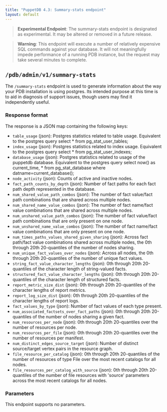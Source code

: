 ```yaml
---
title: "PuppetDB 4.3: Summary-stats endpoint"
layout: default
---
```


> **Experimental Endpoint**: The summary-stats endpoint is designated
> as experimental. It may be altered or removed in a future release.

> **Warning**: This endpoint will execute a number of relatively expensive SQL
> commands against your database. It will not meaningfully impede performance
> of a running PDB instance, but the request may take several minutes to
> complete.

## `/pdb/admin/v1/summary-stats`

The `/summary-stats` endpoint is used to generate information about the way
your PDB installation is using postgres. Its intended purpose at this time is
to aid in diagnosis of support issues, though users may find it independently
useful.

### Response format

The response is a JSON map containing the following keys:

* `table_usage` (json): Postgres statistics related to table usage. Equivalent
  to the postgres query
      select * from pg_stat_user_tables;
* `index_usage` (json): Postgres statistics related to index usage. Equivalent
  to the postgres query
      select * from pg_stat_user_indexes;
* `database_usage` (json): Postgres statistics related to usage of the puppetdb
  database. Equivalent to the postgres query
      select now() as current_time, * from pg_stat_database where datname=current_database();
* `node_activity` (json): Counts of active and inactive nodes.
* `fact_path_counts_by_depth` (json): Number of fact paths for each fact path
  depth represented in the database.
* `num_shared_value_path_combos` (json): The number of fact value/fact path
  combinations that are shared across multiple nodes.
* `num_shared_name_value_combos` (json): The number of fact name/fact value
  combinations that are shared across multiple nodes.
* `num_unshared_value_path_combos` (json): The number of fact value/fact path
  combinations that are only present on one node.
* `num_unshared_name_value_combos` (json): The number of fact name/fact value
  combinations that are only present on one node.
* `num_times_paths_values_shared_given_sharing` (json): Across fact path/fact
  value combinations shared across multiple nodes, the 0th through 20th
  20-quantiles of the number of nodes sharing.
* `num_unique_fact_values_over_nodes` (json): Across all nodes, the 0th through
  20th 20-quantiles of the number of unique fact values.
* `string_fact_value_character_lengths` (json): 0th through 20th 20-quantiles of the
  character length of string-valued facts.
* `structured_fact_value_character_lengths` (json): 0th through 20th 20-quantiles of the
  character length of structured facts.
* `report_metric_size_dist` (json): 0th through 20th 20-quantiles of the
  character lengths of report metrics.
* `report_log_size_dist` (json): 0th through 20th 20-quantiles of the character
  lengths of report logs.
* `fact_values_by_type` (json): Number of fact values of each type present.
* `num_associated_factsets_over_fact_paths` (json): 0th through 20th
  20-quantiles of the number of nodes sharing a given fact.
* `num_resources_per_node` (json): 0th through 20th 20-quantiles over the
  number of resources per node.
* `num_resources_per_file` (json): 0th through 20th 20-quantiles over the
  number of resources per manifest.
* `num_distinct_edges_source_target` (json): Number of distinct source/target
  vertex pairs in the resource graph.
* `file_resource_per_catalog` (json): 0th through 20th 20-quantiles of the
  number of resources of type File over the most recent catalogs for all nodes.
* `file_resources_per_catalog_with_source` (json): 0th through 20th
  20-quantiles of the number of file resources with 'source' parameters across
  the most recent catalogs for all nodes.

### Parameters

This endpoint supports no parameters.

